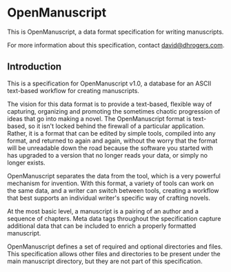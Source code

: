 # OpenManuscript

This is OpenManuscript, a data format specification for writing manuscripts.

For more information about this specification, contact david@dhrogers.com.

## Introduction

This is a specification for OpenManuscript v1.0, a database for an ASCII text-based workflow for creating manuscripts. 

The vision for this data format is to provide a text-based, flexible way of
capturing, organizing and promoting the sometimes chaotic progression of ideas
that go into making a novel. The OpenManuscript format is text-based, so it
isn't locked behind the firewall of a particular application. Rather, it is
a format that can be edited by simple tools, compiled into any format, and
returned to again and again, without the worry that the format will be
unreadable down the road because the software you started with has upgraded to 
a version that no longer reads your data, or simply no longer exists.

OpenManuscript separates the data from the tool, which is a very powerful
mechanism for invention. With this format, a variety of tools can work on the
same data, and a writer can switch between tools, creating a workflow that best
supports an individual writer's specific way of crafting novels. 

At the most basic level, a manuscript is a pairing of an author and a sequence
of chapters. Meta data tags throughout the specification capture additional data
that can be included to enrich a properly formatted manuscript.

OpenManuscript defines a set of required and optional directories and files. This specification allows other files and directories to be present under the main manuscript directory, but they are not part of this  specification. 




